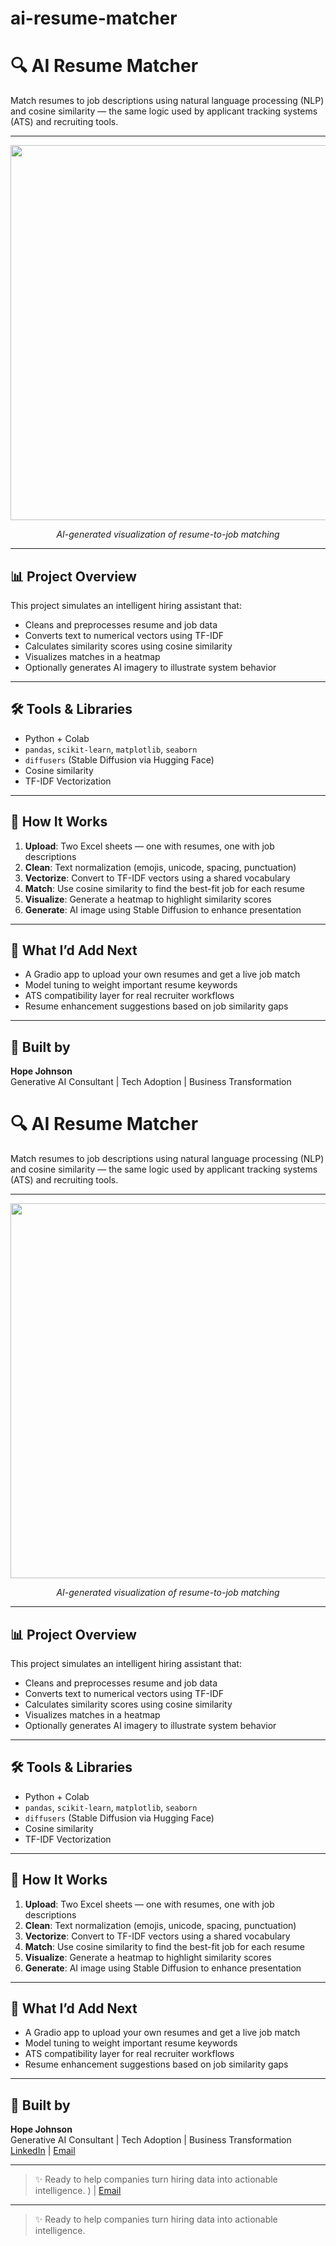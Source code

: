 # ai-resume-matcher
# 🔍 AI Resume Matcher

Match resumes to job descriptions using natural language processing (NLP) and cosine similarity — the same logic used by applicant tracking systems (ATS) and recruiting tools.

---

<p align="center">
  <img src="resume_matching_ai_image.png" width="600"/>
</p>
<p align="center"><i>AI-generated visualization of resume-to-job matching</i></p>

---

## 📊 Project Overview

This project simulates an intelligent hiring assistant that:
- Cleans and preprocesses resume and job data
- Converts text to numerical vectors using TF-IDF
- Calculates similarity scores using cosine similarity
- Visualizes matches in a heatmap
- Optionally generates AI imagery to illustrate system behavior

---

## 🛠️ Tools & Libraries

- Python + Colab
- `pandas`, `scikit-learn`, `matplotlib`, `seaborn`
- `diffusers` (Stable Diffusion via Hugging Face)
- Cosine similarity
- TF-IDF Vectorization

---

## 📁 How It Works

1. **Upload**: Two Excel sheets — one with resumes, one with job descriptions  
2. **Clean**: Text normalization (emojis, unicode, spacing, punctuation)  
3. **Vectorize**: Convert to TF-IDF vectors using a shared vocabulary  
4. **Match**: Use cosine similarity to find the best-fit job for each resume  
5. **Visualize**: Generate a heatmap to highlight similarity scores  
6. **Generate**: AI image using Stable Diffusion to enhance presentation

---

## 🧠 What I’d Add Next

- A Gradio app to upload your own resumes and get a live job match
- Model tuning to weight important resume keywords
- ATS compatibility layer for real recruiter workflows
- Resume enhancement suggestions based on job similarity gaps

---

## 💼 Built by

**Hope Johnson**  
Generative AI Consultant | Tech Adoption | Business Transformation  
# 🔍 AI Resume Matcher

Match resumes to job descriptions using natural language processing (NLP) and cosine similarity — the same logic used by applicant tracking systems (ATS) and recruiting tools.

---

<p align="center">
  <img src="resume_matching_ai_image.png" width="600"/>
</p>
<p align="center"><i>AI-generated visualization of resume-to-job matching</i></p>

---

## 📊 Project Overview

This project simulates an intelligent hiring assistant that:
- Cleans and preprocesses resume and job data
- Converts text to numerical vectors using TF-IDF
- Calculates similarity scores using cosine similarity
- Visualizes matches in a heatmap
- Optionally generates AI imagery to illustrate system behavior

---

## 🛠️ Tools & Libraries

- Python + Colab
- `pandas`, `scikit-learn`, `matplotlib`, `seaborn`
- `diffusers` (Stable Diffusion via Hugging Face)
- Cosine similarity
- TF-IDF Vectorization

---

## 📁 How It Works

1. **Upload**: Two Excel sheets — one with resumes, one with job descriptions  
2. **Clean**: Text normalization (emojis, unicode, spacing, punctuation)  
3. **Vectorize**: Convert to TF-IDF vectors using a shared vocabulary  
4. **Match**: Use cosine similarity to find the best-fit job for each resume  
5. **Visualize**: Generate a heatmap to highlight similarity scores  
6. **Generate**: AI image using Stable Diffusion to enhance presentation

---

## 🧠 What I’d Add Next

- A Gradio app to upload your own resumes and get a live job match
- Model tuning to weight important resume keywords
- ATS compatibility layer for real recruiter workflows
- Resume enhancement suggestions based on job similarity gaps

---

## 💼 Built by

**Hope Johnson**  
Generative AI Consultant | Tech Adoption | Business Transformation  
[LinkedIn](https://www.linkedin.com/in/hopejohnson00) | [Email](mailto:hopejohnson00@gmail.com)

---

> ✨ Ready to help companies turn hiring data into actionable intelligence.
) | [Email](mailto:hopejohnson00@gmail.com)

---

> ✨ Ready to help companies turn hiring data into actionable intelligence.
